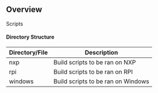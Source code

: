 ## Overview

Scripts
#### Directory Structure
| Directory/File | Description |
| --------- | ----------- |
| nxp | Build scripts to be ran on NXP |
| rpi | Build scripts to be ran on RPI |
| windows | Build scripts to be ran on Windows |

